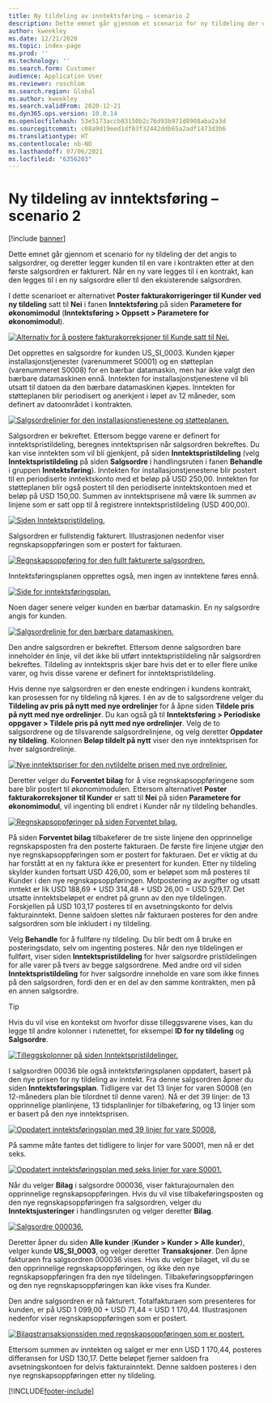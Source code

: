 ```yaml
---
title: Ny tildeling av inntektsføring – scenario 2
description: Dette emnet går gjennom et scenario for ny tildeling der det angis to salgsordrer, og deretter legger kunden til en vare i kontrakten etter at den første salgsordren er fakturert. Når en ny vare legges til i en kontrakt, kan den legges til i en ny salgsordre eller til den eksisterende salgsordren.
author: kweekley
ms.date: 12/21/2020
ms.topic: index-page
ms.prod: ''
ms.technology: ''
ms.search.form: Customer
audience: Application User
ms.reviewer: roschlom
ms.search.region: Global
ms.author: kweekley
ms.search.validFrom: 2020-12-21
ms.dyn365.ops.version: 10.0.14
ms.openlocfilehash: 53e5173accb83150b2c76d93b971d8908aba2a3d
ms.sourcegitcommit: c08a9d19eed1df03f32442ddb65a2adf1473d3b6
ms.translationtype: HT
ms.contentlocale: nb-NO
ms.lasthandoff: 07/06/2021
ms.locfileid: "6356203"
---
```

# <a name="revenue-recognition-reallocation--scenario-2"></a>Ny tildeling av inntektsføring – scenario 2

[!include [banner](../includes/banner.md)]

Dette emnet går gjennom et scenario for ny tildeling der det angis to salgsordrer, og deretter legger kunden til en vare i kontrakten etter at den første salgsordren er fakturert. Når en ny vare legges til i en kontrakt, kan den legges til i en ny salgsordre eller til den eksisterende salgsordren.

I dette scenarioet er alternativet **Poster fakturakorrigeringer til Kunder ved ny tildeling** satt til **Nei** i fanen **Inntektsføring** på siden **Parametere for økonomimodul** (**Inntektsføring \> Oppsett \> Parametere for økonomimodul**).

[![Alternativ for å postere fakturakorreksjoner til Kunde satt til Nei.](./media/12_rev-rec-scenarios.png)](./media/12_rev-rec-scenarios.png)

Det opprettes en salgsordre for kunden US\_SI\_0003. Kunden kjøper installasjonstjenester (varenummeret S0001) og en støtteplan (varenummeret S0008) for en bærbar datamaskin, men har ikke valgt den bærbare datamaskinen ennå. Inntekten for installasjonstjenestene vil bli utsatt til datoen da den bærbare datamaskinen kjøpes. Inntekten for støtteplanen blir periodisert og anerkjent i løpet av 12 måneder, som definert av datoområdet i kontrakten.

[![Salgsordrelinjer for den installasjonstjenestene og støtteplanen.](./media/13_rev-rec-scenarios.png)](./media/13_rev-rec-scenarios.png)

Salgsordren er bekreftet. Ettersom begge varene er definert for inntektspristildeling, beregnes inntektsprisen når salgsordren bekreftes. Du kan vise inntekten som vil bli gjenkjent, på siden **Inntektspristildeling** (velg **Inntektspristildeling** på siden **Salgsordre** i handlingsruten i fanen **Behandle** i gruppen **Inntektsføring**). Inntekten for installasjonstjenestene blir postert til en periodiserte inntektskonto med et beløp på USD 250,00. Inntekten for støtteplanen blir også postert til den periodiserte inntektskontoen med et beløp på USD 150,00. Summen av inntektsprisene må være lik summen av linjene som er satt opp til å registrere inntektspristildeling (USD 400,00).

[![Siden Inntektspristildeling.](./media/14_rev-rec-scenarios.png)](./media/14_rev-rec-scenarios.png)

Salgsordren er fullstendig fakturert. Illustrasjonen nedenfor viser regnskapsoppføringen som er postert for fakturaen.

[![Regnskapsoppføring for den fullt fakturerte salgsordren.](./media/15_rev-rec-scenarios.png)](./media/15_rev-rec-scenarios.png)

Inntektsføringsplanen opprettes også, men ingen av inntektene føres ennå.

[![Side for inntektsføringsplan.](./media/16_rev-rec-scenarios.png)](./media/16_rev-rec-scenarios.png)

Noen dager senere velger kunden en bærbar datamaskin. En ny salgsordre angis for kunden.

[![Salgsordrelinje for den bærbare datamaskinen.](./media/17_rev-rec-scenarios.png)](./media/17_rev-rec-scenarios.png)

Den andre salgsordren er bekreftet. Ettersom denne salgsordren bare inneholder én linje, vil det ikke bli utført inntektspristildeling når salgsordren bekreftes. Tildeling av inntektspris skjer bare hvis det er to eller flere unike varer, og hvis disse varene er definert for inntektspristildeling.

Hvis denne nye salgsordren er den eneste endringen i kundens kontrakt, kan prosessen for ny tildeling nå kjøres. I én av de to salgsordrene velger du **Tildeling av pris på nytt med nye ordrelinjer** for å åpne siden **Tildele pris på nytt med nye ordrelinjer**. Du kan også gå til **Inntektsføring \> Periodiske oppgaver \> Tildele pris på nytt med nye ordrelinjer**. Velg de to salgsordrene og de tilsvarende salgsordrelinjene, og velg deretter **Oppdater ny tildeling**. Kolonnen **Beløp tildelt på nytt** viser den nye inntektsprisen for hver salgsordrelinje.

[![Nye inntektspriser for den nytildelte prisen med nye ordrelinjer.](./media/18_rev-rec-scenarios.png)](./media/18_rev-rec-scenarios.png)

Deretter velger du **Forventet bilag** for å vise regnskapsoppføringene som bare blir postert til økonomimodulen. Ettersom alternativet **Poster fakturakorreksjoner til Kunder** er satt til **Nei** på siden **Parametere for økonomimodul**, vil ingenting bli endret i Kunder når ny tildeling behandles.

[![Regnskapsoppføringer på siden Forventet bilag.](./media/19_rev-rec-scenarios.png)](./media/19_rev-rec-scenarios.png)

På siden **Forventet bilag** tilbakefører de tre siste linjene den opprinnelige regnskapsposten fra den posterte fakturaen. De første fire linjene utgjør den nye regnskapsoppføringen som er postert for fakturaen. Det er viktig at du har forstått at en ny faktura ikke er presentert for kunden. Etter ny tildeling skylder kunden fortsatt USD 426,00, som er beløpet som må posteres til Kunder i den nye regnskapsoppføringen. Motpostering av avgifter og utsatt inntekt er lik USD 188,69 + USD 314,48 + USD 26,00 = USD 529,17. Det utsatte inntektsbeløpet er endret på grunn av den nye tildelingen. Forskjellen på USD 103,17 posteres til en avsetningskonto for delvis fakturainntekt. Denne saldoen slettes når fakturaen posteres for den andre salgsordren som ble inkludert i ny tildeling.

Velg **Behandle** for å fullføre ny tildeling. Du blir bedt om å bruke en posteringsdato, selv om ingenting posteres. Når den nye tildelingen er fullført, viser siden **Inntektspristildeling** for hver salgsordre pristildelingen for alle varer på tvers av begge salgsordrene. Med andre ord vil siden **Inntektspristildeling** for hver salgsordre inneholde en vare som ikke finnes på den salgsordren, fordi den er en del av den samme kontrakten, men på en annen salgsordre.

> [!TIP]
> Hvis du vil vise en kontekst om hvorfor disse tilleggsvarene vises, kan du legge til andre kolonner i rutenettet, for eksempel **ID for ny tildeling** og **Salgsordre**.
> 
> [![Tilleggskolonner på siden Inntektspristildelinger.](./media/20_rev-rec-scenarios.png)](./media/20_rev-rec-scenarios.png)

I salgsordren 00036 ble også inntektsføringsplanen oppdatert, basert på den nye prisen for ny tildeling av inntekt. Fra denne salgsordren åpner du siden **Inntektsføringsplan**. Tidligere var det 13 linjer for varen S0008 (en 12-måneders plan ble tilordnet til denne varen). Nå er det 39 linjer: de 13 opprinnelige planlinjene, 13 tidsplanlinjer for tilbakeføring, og 13 linjer som er basert på den nye inntektsprisen.

[![Oppdatert inntektsføringsplan med 39 linjer for vare S0008.](./media/21_rev-rec-scenarios.png)](./media/21_rev-rec-scenarios.png)

På samme måte fantes det tidligere to linjer for vare S0001, men nå er det seks.

[![Oppdatert inntektsføringsplan med seks linjer for vare S0001.](./media/22_rev-rec-scenarios.png)](./media/22_rev-rec-scenarios.png)

Når du velger **Bilag** i salgsordre 000036, viser fakturajournalen den opprinnelige regnskapsoppføringen. Hvis du vil vise tilbakeføringsposten og den nye regnskapsoppføringen fra salgsordren, velger du **Inntektsjusteringer** i handlingsruten og velger deretter **Bilag**.

[![Salgsordre 000036.](./media/23_rev-rec-scenarios.png)](./media/23_rev-rec-scenarios.png)

Deretter åpner du siden **Alle kunder** (**Kunder \> Kunder \> Alle kunder**), velger kunde **US\_SI\_0003**, og velger deretter **Transaksjoner**. Den åpne fakturaen fra salgsordren 000036 vises. Hvis du velger bilaget, vil du se den opprinnelige regnskapsoppføringen, og ikke den nye regnskapsoppføringen fra den nye tildelingen. Tilbakeføringsoppføringen og den nye regnskapsoppføringen kan ikke vises fra Kunder.

Den andre salgsordren er nå fakturert. Totalfakturaen som presenteres for kunden, er på USD 1 099,00 + USD 71,44 = USD 1 170,44. Illustrasjonen nedenfor viser regnskapsoppføringen som er postert.

[![Bilagstransaksjonssiden med regnskapsoppføringen som er postert.](./media/24_rev-rec-scenarios.png)](./media/24_rev-rec-scenarios.png)

Ettersom summen av inntekten og salget er mer enn USD 1 170,44, posteres differansen for USD 130,17. Dette beløpet fjerner saldoen fra avsetningskontoen for delvis fakturainntekt. Denne saldoen posteres i den nye regnskapsoppføringen etter ny tildeling.


[!INCLUDE[footer-include](../../includes/footer-banner.md)]
